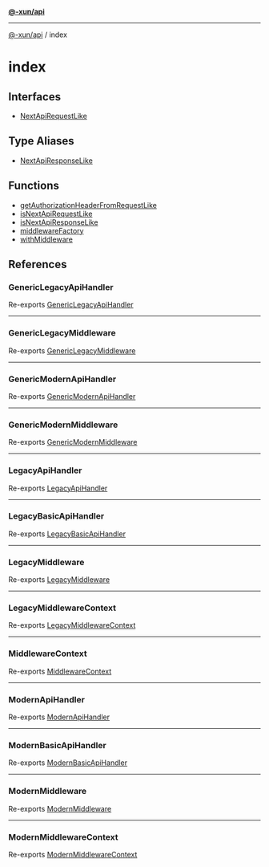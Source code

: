 [**@-xun/api**](../README.md)

***

[@-xun/api](../README.md) / index

# index

## Interfaces

- [NextApiRequestLike](interfaces/NextApiRequestLike.md)

## Type Aliases

- [NextApiResponseLike](type-aliases/NextApiResponseLike.md)

## Functions

- [getAuthorizationHeaderFromRequestLike](functions/getAuthorizationHeaderFromRequestLike.md)
- [isNextApiRequestLike](functions/isNextApiRequestLike.md)
- [isNextApiResponseLike](functions/isNextApiResponseLike.md)
- [middlewareFactory](functions/middlewareFactory.md)
- [withMiddleware](functions/withMiddleware.md)

## References

### GenericLegacyApiHandler

Re-exports [GenericLegacyApiHandler](../types/type-aliases/GenericLegacyApiHandler.md)

***

### GenericLegacyMiddleware

Re-exports [GenericLegacyMiddleware](../types/type-aliases/GenericLegacyMiddleware.md)

***

### GenericModernApiHandler

Re-exports [GenericModernApiHandler](../types/type-aliases/GenericModernApiHandler.md)

***

### GenericModernMiddleware

Re-exports [GenericModernMiddleware](../types/type-aliases/GenericModernMiddleware.md)

***

### LegacyApiHandler

Re-exports [LegacyApiHandler](../types/type-aliases/LegacyApiHandler.md)

***

### LegacyBasicApiHandler

Re-exports [LegacyBasicApiHandler](../types/type-aliases/LegacyBasicApiHandler.md)

***

### LegacyMiddleware

Re-exports [LegacyMiddleware](../types/type-aliases/LegacyMiddleware.md)

***

### LegacyMiddlewareContext

Re-exports [LegacyMiddlewareContext](../types/type-aliases/LegacyMiddlewareContext.md)

***

### MiddlewareContext

Re-exports [MiddlewareContext](../types/type-aliases/MiddlewareContext.md)

***

### ModernApiHandler

Re-exports [ModernApiHandler](../types/type-aliases/ModernApiHandler.md)

***

### ModernBasicApiHandler

Re-exports [ModernBasicApiHandler](../types/type-aliases/ModernBasicApiHandler.md)

***

### ModernMiddleware

Re-exports [ModernMiddleware](../types/type-aliases/ModernMiddleware.md)

***

### ModernMiddlewareContext

Re-exports [ModernMiddlewareContext](../types/type-aliases/ModernMiddlewareContext.md)
